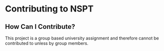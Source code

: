 # Contributing to NSPT

## How Can I Contribute?

This project is a group based university assignment and therefore cannot be contributed to unless by group members.
